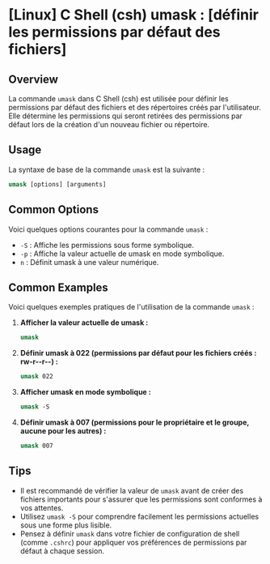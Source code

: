 # [Linux] C Shell (csh) umask : [définir les permissions par défaut des fichiers]

## Overview
La commande `umask` dans C Shell (csh) est utilisée pour définir les permissions par défaut des fichiers et des répertoires créés par l'utilisateur. Elle détermine les permissions qui seront retirées des permissions par défaut lors de la création d'un nouveau fichier ou répertoire.

## Usage
La syntaxe de base de la commande `umask` est la suivante :

```csh
umask [options] [arguments]
```

## Common Options
Voici quelques options courantes pour la commande `umask` :

- `-S` : Affiche les permissions sous forme symbolique.
- `-p` : Affiche la valeur actuelle de umask en mode symbolique.
- `n` : Définit umask à une valeur numérique.

## Common Examples
Voici quelques exemples pratiques de l'utilisation de la commande `umask` :

1. **Afficher la valeur actuelle de umask :**
   ```csh
   umask
   ```

2. **Définir umask à 022 (permissions par défaut pour les fichiers créés : rw-r--r--) :**
   ```csh
   umask 022
   ```

3. **Afficher umask en mode symbolique :**
   ```csh
   umask -S
   ```

4. **Définir umask à 007 (permissions pour le propriétaire et le groupe, aucune pour les autres) :**
   ```csh
   umask 007
   ```

## Tips
- Il est recommandé de vérifier la valeur de `umask` avant de créer des fichiers importants pour s'assurer que les permissions sont conformes à vos attentes.
- Utilisez `umask -S` pour comprendre facilement les permissions actuelles sous une forme plus lisible.
- Pensez à définir `umask` dans votre fichier de configuration de shell (comme `.cshrc`) pour appliquer vos préférences de permissions par défaut à chaque session.